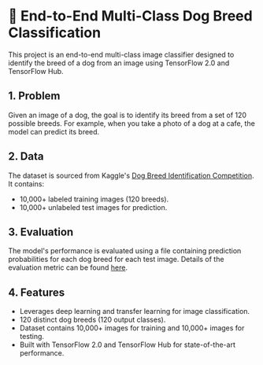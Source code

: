 <h1>🐶 End-to-End Multi-Class Dog Breed Classification</h1>
    <p>This project is an end-to-end multi-class image classifier designed to identify the breed of a dog from an image using TensorFlow 2.0 and TensorFlow Hub.</p>

  <h2>1. Problem</h2>
  <p>Given an image of a dog, the goal is to identify its breed from a set of 120 possible breeds. For example, when you take a photo of a dog at a cafe, the model can predict its breed.</p>

  <h2>2. Data</h2>
  <p>The dataset is sourced from Kaggle's <a href="https://www.kaggle.com/competitions/dog-breed-identification/data" target="_blank">Dog Breed Identification Competition</a>. It contains:</p>
  <ul>
      <li>10,000+ labeled training images (120 breeds).</li>
      <li>10,000+ unlabeled test images for prediction.</li>
  </ul>

  <h2>3. Evaluation</h2>
  <p>The model's performance is evaluated using a file containing prediction probabilities for each dog breed for each test image. Details of the evaluation metric can be found <a href="https://www.kaggle.com/competitions/dog-breed-identification/overview/evaluation" target="_blank">here</a>.</p>

  <h2>4. Features</h2>
  <ul>
      <li>Leverages deep learning and transfer learning for image classification.</li>
      <li>120 distinct dog breeds (120 output classes).</li>
      <li>Dataset contains 10,000+ images for training and 10,000+ images for testing.</li>
      <li>Built with TensorFlow 2.0 and TensorFlow Hub for state-of-the-art performance.</li>
  </ul>
